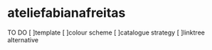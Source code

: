 # ateliefabianafreitas
TO DO
[ ]template
[ ]colour scheme
[ ]catalogue strategy
[ ]linktree alternative
